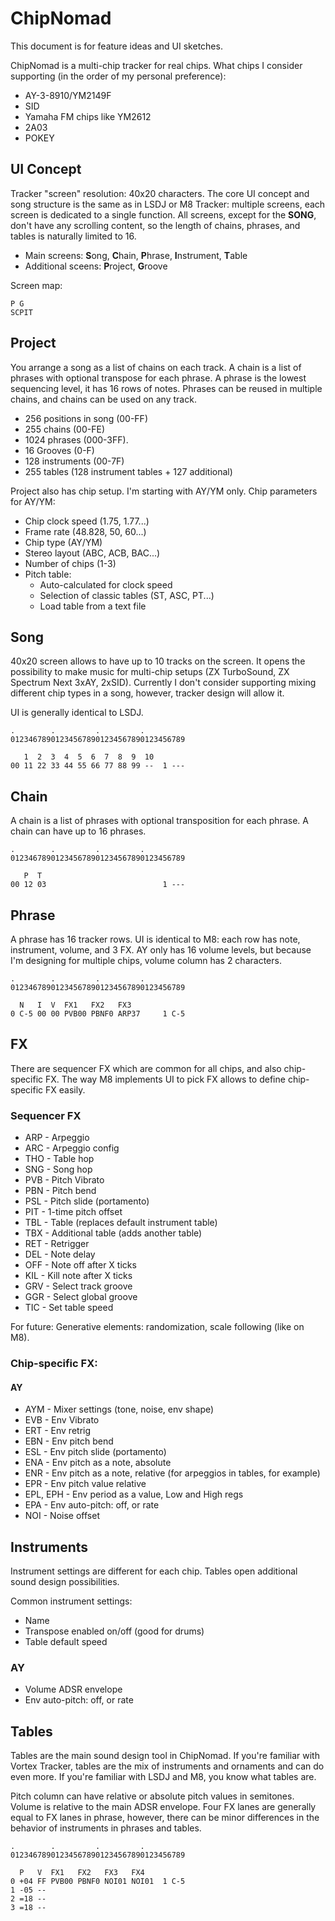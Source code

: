 # ChipNomad

This document is for feature ideas and UI sketches.

ChipNomad is a multi-chip tracker for real chips. What chips I consider supporting (in the order of my personal preference):

- AY-3-8910/YM2149F
- SID
- Yamaha FM chips like YM2612
- 2A03
- POKEY

## UI Concept

Tracker "screen" resolution: 40x20 characters. The core UI concept and song structure is the same as in LSDJ or M8 Tracker:
multiple screens, each screen is dedicated to a single function. All screens, except for the **SONG**,
don't have any scrolling content, so the length of chains, phrases, and tables is naturally limited to 16.

- Main screens: **S**ong, **C**hain, **P**hrase, **I**nstrument, **T**able
- Additional sceens: **P**roject, **G**roove

Screen map:

```
P G
SCPIT
```

## Project

You arrange a song as a list of chains on each track. A chain is a list of phrases with optional transpose
for each phrase. A phrase is the lowest sequencing level, it has 16 rows of notes. Phrases can be reused
in multiple chains, and chains can be used on any track.

- 256 positions in song (00-FF)
- 255 chains (00-FE)
- 1024 phrases (000-3FF).
- 16 Grooves (0-F)
- 128 instruments (00-7F)
- 255 tables (128 instrument tables + 127 additional)

Project also has chip setup. I'm starting with AY/YM only. Chip parameters for AY/YM:

- Chip clock speed (1.75, 1.77...)
- Frame rate (48.828, 50, 60...)
- Chip type (AY/YM)
- Stereo layout (ABC, ACB, BAC...)
- Number of chips (1-3)
- Pitch table:
  - Auto-calculated for clock speed
  - Selection of classic tables (ST, ASC, PT...)
  - Load table from a text file

## Song

40x20 screen allows to have up to 10 tracks on the screen. It opens the possibility
to make music for multi-chip setups (ZX TurboSound, ZX Spectrum Next 3xAY, 2xSID). Currently
I don't consider supporting mixing different chip types in a song, however,
tracker design will allow it.

UI is generally identical to LSDJ.

```
.        .         .         .
012346789012345678901234567890123456789

   1  2  3  4  5  6  7  8  9  10
00 11 22 33 44 55 66 77 88 99 --  1 ---
```

## Chain

A chain is a list of phrases with optional transposition for each phrase. A chain can have up to 16 phrases.

```
.        .         .         .
012346789012345678901234567890123456789

   P  T
00 12 03                          1 ---
```

## Phrase

A phrase has 16 tracker rows. UI is identical to M8: each row has note, instrument, volume, and 3 FX.
AY only has 16 volume levels, but because I'm designing for multiple chips, volume column has 2 characters.

```
.        .         .         .
012346789012345678901234567890123456789

  N   I  V  FX1   FX2   FX3
0 C-5 00 00 PVB00 PBNF0 ARP37     1 C-5
```

## FX

There are sequencer FX which are common for all chips, and also chip-specific FX. The way M8 implements
UI to pick FX allows to define chip-specific FX easily.

### Sequencer FX

- ARP - Arpeggio
- ARC - Arpeggio config
- THO - Table hop
- SNG - Song hop
- PVB - Pitch Vibrato
- PBN - Pitch bend
- PSL - Pitch slide (portamento)
- PIT - 1-time pitch offset
- TBL - Table (replaces default instrument table)
- TBX - Additional table (adds another table)
- RET - Retrigger
- DEL - Note delay
- OFF - Note off after X ticks
- KIL - Kill note after X ticks
- GRV - Select track groove
- GGR - Select global groove
- TIC - Set table speed

For future: Generative elements: randomization, scale following (like on M8).

### Chip-specific FX:

#### AY

- AYM - Mixer settings (tone, noise, env shape)
- EVB - Env Vibrato
- ERT - Env retrig
- EBN - Env pitch bend
- ESL - Env pitch slide (portamento)
- ENA - Env pitch as a note, absolute
- ENR - Env pitch as a note, relative (for arpeggios in tables, for example)
- EPR - Env pitch value relative
- EPL, EPH - Env period as a value, Low and High regs
- EPA - Env auto-pitch: off, or rate
- NOI - Noise offset

## Instruments

Instrument settings are different for each chip. Tables open additional sound design possibilities.

Common instrument settings:

- Name
- Transpose enabled on/off (good for drums)
- Table default speed

### AY

- Volume ADSR envelope
- Env auto-pitch: off, or rate

## Tables

Tables are the main sound design tool in ChipNomad. If you're familiar with Vortex Tracker, tables are
the mix of instruments and ornaments and can do even more. If you're familiar with LSDJ and M8, you know
what tables are.

Pitch column can have relative or absolute pitch values in semitones. Volume is relative to the main ADSR
envelope. Four FX lanes are generally equal to FX lanes in phrase, however, there can be minor differences
in the behavior of instruments in phrases and tables.

```
.        .         .         .
012346789012345678901234567890123456789

  P   V  FX1   FX2   FX3   FX4
0 +04 FF PVB00 PBNF0 NOI01 NOI01  1 C-5
1 -05 --
2 =18 --
3 =18 --
```
